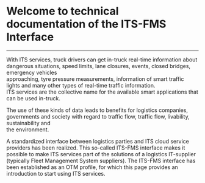 # Welcome to technical documentation of the ITS-FMS Interface
***
With ITS services, truck drivers can get in-truck real-time information about dangerous situations, speed limits, lane closures, events, closed bridges, emergency vehicles  
approaching, tyre pressure measurements, information of smart traffic lights and many other types of real-time traffic information.  
ITS services are the collective name for the available smart applications that can be used in-truck.  

The use of these kinds of data leads to benefits for logistics companies, governments and society with regard to traffic flow, traffic flow, livability, sustainability and  
the environment.  

A standardized interface between logistics parties and ITS cloud service providers has been realized. This so-called ITS-FMS interface makes it possible to make ITS services part of the solutions of a logistics IT-supplier (typically Fleet Management System suppliers). The ITS-FMS interface has been established as an OTM profile, for which this page provides an introduction to start using ITS services.
